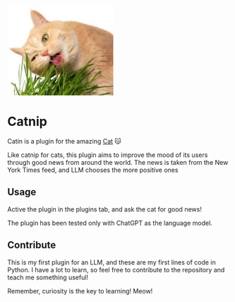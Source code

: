 <!-- [![awesome plugin](https://custom-icon-badges.demolab.com/static/v1?label=&message=awesome+plugin&color=383938&style=for-the-badge&logo=cheshire_cat_ai)](https://)   -->

![catnip](https://github.com/DevPres/catnip/blob/main/catnip.jpeg)

# Catnip

Catin is a plugin for the amazing [Cat](https://github.com/cheshire-cat-ai) :kissing_cat:

Like catnip for cats, this plugin aims to improve the mood of its users through good news from around the world. The news is taken from the New York Times feed, and LLM chooses the more positive ones

## Usage

Active the plugin in the plugins tab, and ask the cat for good news!

The plugin has been tested only with ChatGPT as the language model.

## Contribute

This is my first plugin for an LLM, and these are my first lines of code in Python. I have a lot to learn, so feel free to contribute to the repository and teach me something useful!

Remember, curiosity is the key to learning! Meow!
